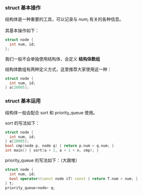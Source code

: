 ### struct 基本操作

结构体是一种重要的工具，可以记录与 $num_{i}$ 有关的各种信息。

其基本操作如下：

```cpp
struct node {
  int num, id;
};
```

我们一般不会单独使用结构体，会定义 **结构体数组** 

结构体数组有两种定义方式，这里推荐大家使用这一种：

```cpp
struct node {
  int num, id;
} a[20005];
```

### struct 基本运用

结构体一般会配合 sort 和 priority_queue 使用。

sort 的写法如下：

```cpp
struct node {
  int num, id;
} a[20005];
bool cmp(node p, node q) { return p.num > q.num; }
int main() { sort(a + 1, a + 1 + n, cmp); }
```

priority_queue 的写法如下：（大跟堆）

```cpp
struct node {
  int num, id;
  bool operator<(const node &T) const { return T.num > num; }
} t;
priority_queue<node> q;
```
